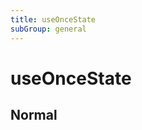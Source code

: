 ```yaml
---
title: useOnceState
subGroup: general
---
```


# useOnceState

## Normal

<Demo src="./demos/normal.tsx" />



